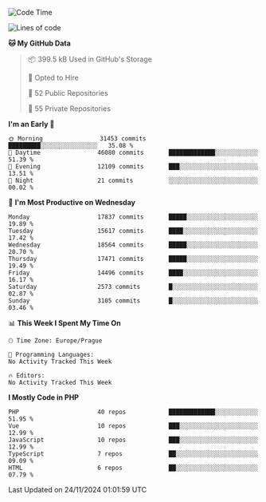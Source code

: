 <!--START_SECTION:waka-->
![Code Time](http://img.shields.io/badge/Code%20Time-1%2C583%20hrs%2058%20mins-blue)

![Lines of code](https://img.shields.io/badge/From%20Hello%20World%20I%27ve%20Written-28.1%20million%20lines%20of%20code-blue)

**🐱 My GitHub Data** 

> 📦 399.5 kB Used in GitHub's Storage 
 > 
> 💼 Opted to Hire
 > 
> 📜 52 Public Repositories 
 > 
> 🔑 55 Private Repositories 
 > 
**I'm an Early 🐤** 

```text
🌞 Morning                31453 commits       █████████░░░░░░░░░░░░░░░░   35.08 % 
🌆 Daytime                46080 commits       █████████████░░░░░░░░░░░░   51.39 % 
🌃 Evening                12109 commits       ███░░░░░░░░░░░░░░░░░░░░░░   13.51 % 
🌙 Night                  21 commits          ░░░░░░░░░░░░░░░░░░░░░░░░░   00.02 % 
```
📅 **I'm Most Productive on Wednesday** 

```text
Monday                   17837 commits       █████░░░░░░░░░░░░░░░░░░░░   19.89 % 
Tuesday                  15617 commits       ████░░░░░░░░░░░░░░░░░░░░░   17.42 % 
Wednesday                18564 commits       █████░░░░░░░░░░░░░░░░░░░░   20.70 % 
Thursday                 17471 commits       █████░░░░░░░░░░░░░░░░░░░░   19.49 % 
Friday                   14496 commits       ████░░░░░░░░░░░░░░░░░░░░░   16.17 % 
Saturday                 2573 commits        █░░░░░░░░░░░░░░░░░░░░░░░░   02.87 % 
Sunday                   3105 commits        █░░░░░░░░░░░░░░░░░░░░░░░░   03.46 % 
```


📊 **This Week I Spent My Time On** 

```text
🕑︎ Time Zone: Europe/Prague

💬 Programming Languages: 
No Activity Tracked This Week

🔥 Editors: 
No Activity Tracked This Week
```

**I Mostly Code in PHP** 

```text
PHP                      40 repos            █████████████░░░░░░░░░░░░   51.95 % 
Vue                      10 repos            ███░░░░░░░░░░░░░░░░░░░░░░   12.99 % 
JavaScript               10 repos            ███░░░░░░░░░░░░░░░░░░░░░░   12.99 % 
TypeScript               7 repos             ██░░░░░░░░░░░░░░░░░░░░░░░   09.09 % 
HTML                     6 repos             ██░░░░░░░░░░░░░░░░░░░░░░░   07.79 % 
```




 Last Updated on 24/11/2024 01:01:59 UTC
<!--END_SECTION:waka-->
<!--
**AlexKratky/AlexKratky** is a ✨ _special_ ✨ repository because its `README.md` (this file) appears on your GitHub profile.

Here are some ideas to get you started:

- 🔭 I’m currently working on ...
- 🌱 I’m currently learning ...
- 👯 I’m looking to collaborate on ...
- 🤔 I’m looking for help with ...
- 💬 Ask me about ...
- 📫 How to reach me: ...
- 😄 Pronouns: ...
- ⚡ Fun fact: ...
-->
